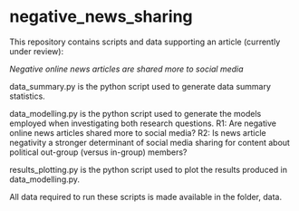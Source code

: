 # negative_news_sharing

This repository contains scripts and data supporting an article (currently under review):

*Negative online news articles are shared more to social media*

data_summary.py is the python script used to generate data summary statistics.

data_modelling.py is the python script used to generate the models employed when investigating both research questions. 
R1: Are negative online news articles shared more to social media?
R2:  Is news article negativity a stronger determinant of social media sharing for content about political out-group (versus in-group) members?  

results_plotting.py is the python script used to plot the results produced in data_modelling.py.

All data required to run these scripts is made available in the folder, data.
